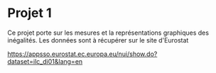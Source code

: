 # Projet 1
Ce projet porte sur les mesures et la représentations graphiques des inégalités. 
Les données sont à récupérer sur le site d'Eurostat

https://appsso.eurostat.ec.europa.eu/nui/show.do?dataset=ilc_di01&lang=en
